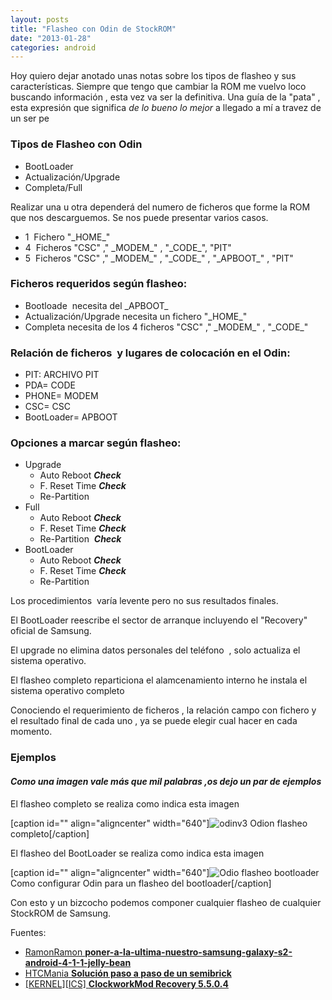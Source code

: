 ```yaml
---
layout: posts
title: "Flasheo con Odin de StockROM"
date: "2013-01-28"
categories: android
---
```


Hoy quiero dejar anotado unas notas sobre los tipos de flasheo y sus características. Siempre que tengo que cambiar la ROM me vuelvo loco buscando información , esta vez va ser la definitiva. Una guía de la "pata" , esta expresión que significa _de lo bueno lo mejor_ a llegado a mí a travez de un ser pe

### Tipos de Flasheo con Odin

- BootLoader
- Actualización/Upgrade
- Completa/Full

Realizar una u otra dependerá del numero de ficheros que forme la ROM que nos descarguemos. Se nos puede presentar varios casos.

- 1  Fichero "\_HOME\_"
- 4  Ficheros "CSC" ," \_MODEM\_" , "\_CODE\_", "PIT"
- 5  Ficheros "CSC" ," \_MODEM\_" , "\_CODE\_" , "\_APBOOT\_" , "PIT"

### Ficheros requeridos según flasheo:

- Bootloade  necesita del \_APBOOT\_
- Actualización/Upgrade necesita un fichero "\_HOME\_"
- Completa necesita de los 4 ficheros "CSC" ," \_MODEM\_" , "\_CODE\_"

### Relación de ficheros  y lugares de colocación en el Odin:

- PIT: ARCHIVO PIT
- PDA= CODE
- PHONE= MODEM
- CSC= CSC
- BootLoader= APBOOT

### Opciones a marcar según flasheo:

- Upgrade
    - Auto Reboot _**Check**_
    - F. Reset Time _**Check**_
    - Re-Partition
- Full
    - Auto Reboot _**Check**_
    - F. Reset Time _**Check**_
    - Re-Partition  _**Check**_
- BootLoader
    - Auto Reboot _**Check**_
    - F. Reset Time _**Check**_
    - Re-Partition

Los procedimientos  varía levente pero no sus resultados finales.

El BootLoader reescribe el sector de arranque incluyendo el "Recovery" oficial de Samsung.

El upgrade no elimina datos personales del teléfono  , solo actualiza el sistema operativo.

El flasheo completo reparticiona el alamcenamiento interno he instala el sistema operativo completo

Conociendo el requerimiento de ficheros , la relación campo con fichero y el resultado final de cada uno , ya se puede elegir cual hacer en cada momento.

### Ejemplos

#### _Como una imagen vale más que mil palabras ,os dejo un par de ejemplos_

El flasheo completo se realiza como indica esta imagen

\[caption id="" align="aligncenter" width="640"\]![odinv3](images/8410506191_4413e77d87_z.jpg "Como configurar Odin para un flasheo completo") Odion flasheo completo\[/caption\]

El flasheo del BootLoader se realiza como indica esta imagen

\[caption id="" align="aligncenter" width="640"\]![Odio flasheo bootloader](images/8410559489_a497d90974_z.jpg "Como configurar Odin para un flasheo del bootloader") Como configurar Odin para un flasheo del bootloader\[/caption\]

Con esto y un bizcocho podemos componer cualquier flasheo de cualquier StockROM de Samsung.

Fuentes:

- [RamonRamon **poner-a-la-ultima-nuestro-samsung-galaxy-s2-android-4-1-1-jelly-bean**](https://ramonramon.org/blog/2012/08/03/poner-a-la-ultima-nuestro-samsung-galaxy-s2-android-4-1-1-jelly-bean/ "poner-a-la-ultima-nuestro-samsung-galaxy-s2-android-4-1-1-jelly-bean/")
- [HTCMania **Solución paso a paso de un semibrick**](https://www.htcmania.com/showthread.php?t=355993 "Solución paso a paso de un semibrick en muchos de los casos (Galaxy S2 i9100, Galaxy S1 i9000, Galaxy S SCL ... ) Y FLASHEAR ICS 4.0.3 A SGS2 GT-I9100 + CWM + ROOT DESDE RECOVERY ")
- [\[KERNEL\]\[ICS\] **ClockworkMod Recovery 5.5.0.4**](https://forum.xda-developers.com/showthread.php?t=1118693 "[KERNEL][ICS] ClockworkMod Recovery 5.5.0.4")
